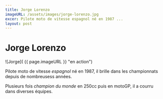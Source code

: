 ```yaml
---
title: Jorge Lorenzo
imageURL: /assets/images/jorge-lorenzo.jpg
excer: Pilote moto de vitesse espagnol né en 1987 ...
layout: post
---
```

Jorge Lorenzo
=============
![Jorge]( {{ page.imageURL }} "en action")

Pilote moto de vitesse *espagnol* né en 1987, il brille dans les championnats depuis de nombreusess années.

Plusieurs fois *champion du monde* en 250cc puis en motoGP, il a courru dans diverses équipes.
